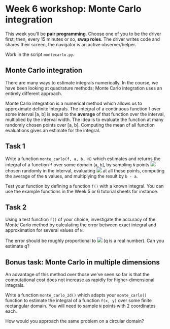 # Week 6 workshop: Monte Carlo integration

This week you'll be **pair programming**. Choose one of you to be the driver first; then, every 15 minutes or so, **swap roles**. The driver writes code and shares their screen, the navigator is an active observer/helper.

Work in the script `montecarlo.py`.

## Monte Carlo integration

There are many ways to estimate integrals numerically. In the course, we have been looking at quadrature methods; Monte Carlo integration uses an entirely different approach.

Monte Carlo integration is a numerical method which allows us to approximate definite integrals. The integral of a continuous function f over some interval [a, b] is equal to the **average** of that function over the interval, multiplied by the interval width. The idea is to evaluate the function at many randomly chosen points over [a, b]. Computing the mean of all function evaluations gives an estimate for the integral.

## Task 1

Write a function `monte_carlo(f, a, b, N)` which estimates and returns the integral of a function `f` over some domain [`a`, `b`], by sampling `N` points <img src="https://render.githubusercontent.com/render/math?math=x_i"> chosen randomly in the interval, evaluating <img src="https://render.githubusercontent.com/render/math?math=f%28x_i%29"> at all these points, computing the average of the `N` values, and multiplying the result by `b - a`.

Test your function by defining a function `f()` with a known integral. You can use the example functions in the Week 5 or 6 tutorial sheets for instance.

## Task 2

Using a test function `f()` of your choice, investigate the accuracy of the Monte Carlo method by calculating the error between exact integral and approximation for several values of `N`.

The error should be roughly proportional to <img src="https://render.githubusercontent.com/render/math?math=N^q"> (q is a real number). Can you estimate q?

## Bonus task: Monte Carlo in multiple dimensions

An advantage of this method over those we've seen so far is that the computational cost does not increase as rapidly for higher-dimensional integrals.

Write a function `monte_carlo_2d()` which adapts your `monte_carlo()` function to estimate the integral of a function `f(x, y)` over some finite rectangular domain. You will need to sample `N` points with 2 coordinates each.

How would you approach the same problem on a circular domain?
